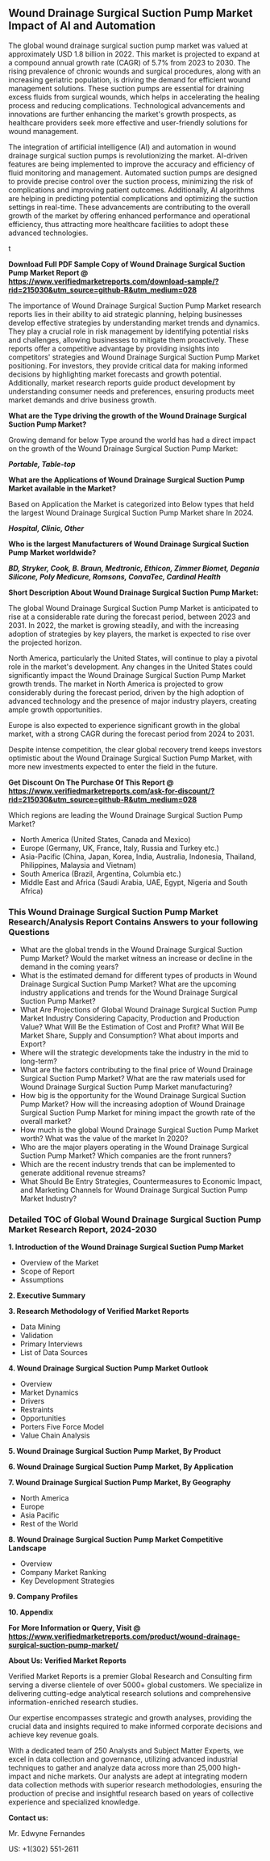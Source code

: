 <h2>Wound Drainage Surgical Suction Pump Market Impact of AI and Automation</h2><p>The global wound drainage surgical suction pump market was valued at approximately USD 1.8 billion in 2022. This market is projected to expand at a compound annual growth rate (CAGR) of 5.7% from 2023 to 2030. The rising prevalence of chronic wounds and surgical procedures, along with an increasing geriatric population, is driving the demand for efficient wound management solutions. These suction pumps are essential for draining excess fluids from surgical wounds, which helps in accelerating the healing process and reducing complications. Technological advancements and innovations are further enhancing the market's growth prospects, as healthcare providers seek more effective and user-friendly solutions for wound management.</p><p>The integration of artificial intelligence (AI) and automation in wound drainage surgical suction pumps is revolutionizing the market. AI-driven features are being implemented to improve the accuracy and efficiency of fluid monitoring and management. Automated suction pumps are designed to provide precise control over the suction process, minimizing the risk of complications and improving patient outcomes. Additionally, AI algorithms are helping in predicting potential complications and optimizing the suction settings in real-time. These advancements are contributing to the overall growth of the market by offering enhanced performance and operational efficiency, thus attracting more healthcare facilities to adopt these advanced technologies.</p>t</p><p id="" class=""><strong>Download Full PDF Sample Copy of Wound Drainage Surgical Suction Pump Market Report @ <a href="https://www.verifiedmarketreports.com/download-sample/?rid=215030&utm_source=github-R&utm_medium=028" target="_blank">https://www.verifiedmarketreports.com/download-sample/?rid=215030&utm_source=github-R&utm_medium=028</a></strong></p><p>The importance of&nbsp;Wound Drainage Surgical Suction Pump Market research reports lies in their ability to aid strategic planning, helping businesses develop effective strategies by understanding market trends and dynamics. They play a crucial role in risk management by identifying potential risks and challenges, allowing businesses to mitigate them proactively. These reports offer a competitive advantage by providing insights into competitors' strategies and Wound Drainage Surgical Suction Pump Market positioning. For investors, they provide critical data for making informed decisions by highlighting market forecasts and growth potential. Additionally, market research reports guide product development by understanding consumer needs and preferences, ensuring products meet market demands and drive business growth.</p><p><strong>What are the&nbsp;Type driving the growth of the Wound Drainage Surgical Suction Pump Market?</strong></p><p id="" class="">Growing demand for below Type around the world has had a direct impact on the growth of the Wound Drainage Surgical Suction Pump Market:</p><em><strong>Portable, Table-top</strong></em></p><strong>What are the&nbsp;Applications&nbsp;of Wound Drainage Surgical Suction Pump Market available in the Market?</strong></p><p id="" class="">Based on Application the Market is categorized into Below types that held the largest Wound Drainage Surgical Suction Pump Market share In 2024.</p><em><strong>Hospital, Clinic, Other</strong></em></p><strong>Who is the largest Manufacturers of Wound Drainage Surgical Suction Pump Market worldwide?</strong></p><p><em><strong>BD, Stryker, Cook, B. Braun, Medtronic, Ethicon, Zimmer Biomet, Degania Silicone, Poly Medicure, Romsons, ConvaTec, Cardinal Health</strong></em></p><p id="" class=""><strong>Short Description About Wound Drainage Surgical Suction Pump Market:</strong></p><p>The global Wound Drainage Surgical Suction Pump Market is anticipated to rise at a considerable rate during the forecast period, between 2023 and 2031. In 2022, the market is growing steadily, and with the increasing adoption of strategies by key players, the market is expected to rise over the projected horizon.</p><p>North America, particularly the United States, will continue to play a pivotal role in the market's development. Any changes in the United States could significantly impact the Wound Drainage Surgical Suction Pump Market growth trends. The market in North America is projected to grow considerably during the forecast period, driven by the high adoption of advanced technology and the presence of major industry players, creating ample growth opportunities.</p><p>Europe is also expected to experience significant growth in the global market, with a strong CAGR during the forecast period from 2024 to 2031.</p><p>Despite intense competition, the clear global recovery trend keeps investors optimistic about the Wound Drainage Surgical Suction Pump Market, with more new investments expected to enter the field in the future.</p><p id="" class=""><strong>Get Discount On The Purchase Of This Report @ <a href="https://www.verifiedmarketreports.com/ask-for-discount/?rid=215030&utm_source=github-R&utm_medium=028" target="_blank">https://www.verifiedmarketreports.com/ask-for-discount/?rid=215030&utm_source=github-R&utm_medium=028</a></strong></p>Which regions are leading the Wound Drainage Surgical Suction Pump Market?</p><ul><li>North America (United States, Canada and Mexico)</li><li>Europe (Germany, UK, France, Italy, Russia and Turkey etc.)</li><li>Asia-Pacific (China, Japan, Korea, India, Australia, Indonesia, Thailand, Philippines, Malaysia and Vietnam)</li><li>South America (Brazil, Argentina, Columbia etc.)</li><li>Middle East and Africa (Saudi Arabia, UAE, Egypt, Nigeria and South Africa)</li></ul><h3 id="" class="">This Wound Drainage Surgical Suction Pump Market Research/Analysis Report Contains Answers to your following Questions</h3><ul><li>What are the global trends in the Wound Drainage Surgical Suction Pump Market? Would the market witness an increase or decline in the demand in the coming years?</li><li>What is the estimated demand for different types of products in Wound Drainage Surgical Suction Pump Market? What are the upcoming industry applications and trends for the Wound Drainage Surgical Suction Pump Market?</li><li>What Are Projections of Global Wound Drainage Surgical Suction Pump Market Industry Considering Capacity, Production and Production Value? What Will Be the Estimation of Cost and Profit? What Will Be Market Share, Supply and Consumption? What about imports and Export?</li><li>Where will the strategic developments take the industry in the mid to long-term?</li><li>What are the factors contributing to the final price of Wound Drainage Surgical Suction Pump Market? What are the raw materials used for Wound Drainage Surgical Suction Pump Market manufacturing?</li><li>How big is the opportunity for the Wound Drainage Surgical Suction Pump Market? How will the increasing adoption of Wound Drainage Surgical Suction Pump Market for mining impact the growth rate of the overall market?</li><li>How much is the global Wound Drainage Surgical Suction Pump Market worth? What was the value of the market In 2020?</li><li>Who are the major players operating in the Wound Drainage Surgical Suction Pump Market? Which companies are the front runners?</li><li>Which are the recent industry trends that can be implemented to generate additional revenue streams?</li><li>What Should Be Entry Strategies, Countermeasures to Economic Impact, and Marketing Channels for Wound Drainage Surgical Suction Pump Market Industry?</li></ul><h3 id="" class="">Detailed TOC of Global Wound Drainage Surgical Suction Pump Market Research Report, 2024-2030</h3><p id="" class=""><strong>1. Introduction of the Wound Drainage Surgical Suction Pump Market</strong></p><ul><li>Overview of the Market</li><li>Scope of Report</li><li>Assumptions</li></ul><p id="" class=""><strong>2. Executive Summary</strong></p><p id="" class=""><strong>3. Research Methodology of Verified Market Reports</strong></p><ul><li>Data Mining</li><li>Validation</li><li>Primary Interviews</li><li>List of Data Sources</li></ul><p id="" class=""><strong>4. Wound Drainage Surgical Suction Pump Market Outlook</strong></p><ul><li>Overview</li><li>Market Dynamics</li><li>Drivers</li><li>Restraints</li><li>Opportunities</li><li>Porters Five Force Model</li><li>Value Chain Analysis</li></ul><p id="" class=""><strong>5. Wound Drainage Surgical Suction Pump Market, By Product</strong></p><p id="" class=""><strong>6. Wound Drainage Surgical Suction Pump Market, By Application</strong></p><p id="" class=""><strong>7. Wound Drainage Surgical Suction Pump Market, By Geography</strong></p><ul><li>North America</li><li>Europe</li><li>Asia Pacific</li><li>Rest of the World</li></ul><p id="" class=""><strong>8. Wound Drainage Surgical Suction Pump Market Competitive Landscape</strong></p><ul><li>Overview</li><li>Company Market Ranking</li><li>Key Development Strategies</li></ul><p id="" class=""><strong>9. Company Profiles</strong></p><p id="" class=""><strong>10. Appendix</strong></p><p id="" class=""><strong>For More Information or Query, Visit @ <a href="https://www.verifiedmarketreports.com/product/wound-drainage-surgical-suction-pump-market/" target="_blank">https://www.verifiedmarketreports.com/product/wound-drainage-surgical-suction-pump-market/</a></strong></p><p id="" class=""><strong>About Us: Verified Market Reports</strong></p><p id="" class="">Verified Market Reports is a premier Global Research and Consulting firm serving a diverse clientele of over 5000+ global customers. We specialize in delivering cutting-edge analytical research solutions and comprehensive information-enriched research studies.</p><p id="" class="">Our expertise encompasses strategic and growth analyses, providing the crucial data and insights required to make informed corporate decisions and achieve key revenue goals.</p><p id="" class="">With a dedicated team of 250 Analysts and Subject Matter Experts, we excel in data collection and governance, utilizing advanced industrial techniques to gather and analyze data across more than 25,000 high-impact and niche markets. Our analysts are adept at integrating modern data collection methods with superior research methodologies, ensuring the production of precise and insightful research based on years of collective experience and specialized knowledge.</p><p id="" class=""><strong>Contact us:</strong></p><p id="" class="">Mr. Edwyne Fernandes</p><p id="" class="">US: +1(302) 551-2611</p>